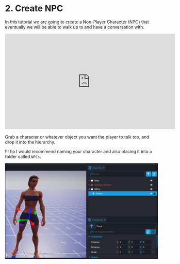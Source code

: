 # 2. Create NPC

In this tutorial we are going to create a Non-Player Character (NPC) that eventually we will be able to walk up to and have a conversation with.

<iframe width="560" height="315" src="https://www.youtube.com/embed/xTHNqrwGi9o" title="YouTube video player" frameborder="0" allow="accelerometer; autoplay; clipboard-write; encrypted-media; gyroscope; picture-in-picture" allowfullscreen></iframe>

Grab a character or whatever object you want the player to talk too, and drop it into the hierarchy.

!!! tip
	I would recommend naming your character and also placing it into a folder called `NPCs`.

![Image](../images/setup_npc.png)
